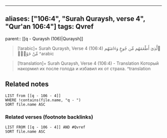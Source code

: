 
---
aliases: ["106:4", "Surah Quraysh, verse 4", "Qur'an 106:4"]
tags: Qvref
---

parent:: [[q - Quraysh (106)|Quraysh]]

> [!arabic]+ Surah Quraysh, Verse 4 (106:4)
> <span class="quran-arabic">ٱلَّذِىٓ أَطْعَمَهُم مِّن جُوعٍ وَءَامَنَهُم مِّنْ خَوْفٍۭ</span>
^arabic

> [!translation]+ Surah Quraysh, Verse 4 (106:4) - Translation
> Который накормил их после голода и избавил их от страха.
^translation



## Related notes
```dataview
LIST from [[q - 106 - 4]]
WHERE !contains(file.name, "q - ")
SORT file.name ASC
```

### Related verses (footnote backlinks)
```dataview
LIST FROM [[q - 106 - 4]] AND #Qvref
SORT file.name ASC
```

